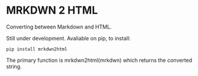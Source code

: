 # MRKDWN 2 HTML

Converting between Markdown and HTML. 

Still under development. Avaliable on pip, to install:

`pip install mrkdwn2html`

The primary function is mrkdwn2html(mrkdwn) which returns the converted string.
